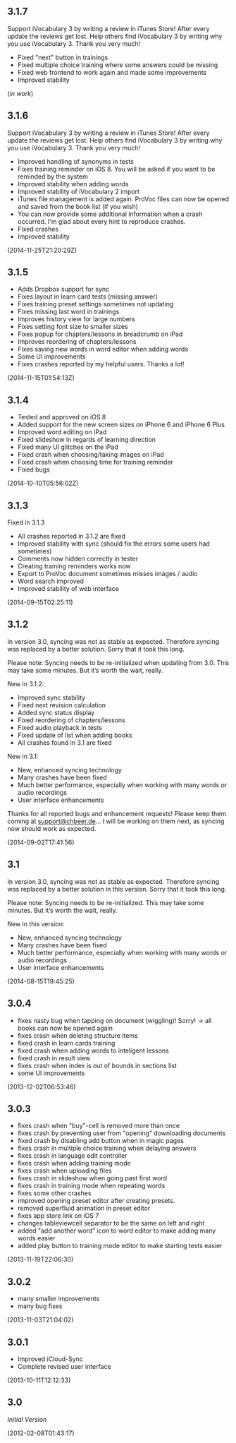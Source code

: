 ## 3.1.7

Support iVocabulary 3 by writing a review in iTunes Store! After every update the reviews get lost. Help others find iVocabulary 3 by writing why you use iVocabulary 3. Thank you very much!

- Fixed "next" button in trainings
- Fixed multiple choice training where some answers could be missing
- Fixed web frontend to work again and made some improvements
- Improved stability

(_in work_)

## 3.1.6

Support iVocabulary 3 by writing a review in iTunes Store! After every update the reviews get lost. Help others find iVocabulary 3 by writing why you use iVocabulary 3. Thank you very much!

- Improved handling of synonyms in tests
- Fixes training reminder on iOS 8. You will be asked if you want to be reminded by the system
- Improved stability when adding words
- Improved stability of iVocabulary 2 import
- iTunes file management is added again. ProVoc files can now be opened and saved from the book list (if you wish)
- You can now provide some additional information when a crash occurred. I'm glad about every hint to reproduce crashes.
- Fixed crashes
- Improved stability

(2014-11-25T21:20:29Z)

## 3.1.5

- Adds Dropbox support for sync
- Fixes layout in learn card tests (missing answer)
- Fixes training preset settings sometimes not updating
- Fixes missing last word in trainings
- Improves history view for large numbers
- Fixes setting font size to smaller sizes
- Fixes popup for chapters/lessons in breadcrumb on iPad
- Improves reordering of chapters/lessons
- Fixes saving new words in word editor when adding words
- Some UI improvements
- Fixes crashes reported by my helpful users. Thanks a lot!

(2014-11-15T01:54:13Z)

## 3.1.4

- Tested and approved on iOS 8 
- Added support for the new screen sizes on iPhone 6 and iPhone 6 Plus
- Improved word editing on iPad
- Fixed slideshow in regards of learning direction
- Fixed many UI glitches on the iPad
- Fixed crash when choosing/taking images on iPad
- Fixed crash when choosing time for training reminder
- Fixed bugs

(2014-10-10T05:56:02Z)

## 3.1.3 

Fixed in 3.1.3
- All crashes reported in 3.1.2 are fixed
- Improved stability with sync (should fix the errors some users had sometimes)
- Comments now hidden correctly in tester
- Creating training reminders works now
- Export to ProVoc document sometimes misses images / audio
- Word search improved
- Improved stability of web interface

(2014-09-15T02:25:11)

## 3.1.2 

In version 3.0, syncing was not as stable as expected. Therefore syncing was replaced by a better solution.
Sorry that it took this long.

Please note: Syncing needs to be re-initialized when updating from 3.0. This may take some minutes. But it’s worth the wait, really.

New in 3.1.2:
- Improved sync stability
- Fixed next revision calculation
- Added sync status display
- Fixed reordering of chapters/lessons
- Fixed audio playback in tests
- Fixed update of list when adding books
- All crashes found in 3.1 are fixed

New in 3.1:
- New, enhanced syncing technology
- Many crashes have been fixed
- Much better performance, especially when working with many words or audio recordings
- User interface enhancements

Thanks for all reported bugs and enhancement requests! Please keep them coming at support@chbeer.de... I will be working on them next, as syncing now should work as expected.

(2014-09-02T17:41:56)

## 3.1 

In version 3.0, syncing was not as stable as expected. Therefore syncing was replaced by a better solution in this version.
Sorry that it took this long.

Please note: Syncing needs to be re-initialized. This may take some minutes. But it’s worth the wait, really.

New in this version:
- New, enhanced syncing technology
- Many crashes have been fixed
- Much better performance, especially when working with many words or audio recordings
- User interface enhancements

(2014-08-15T19:45:25)

## 3.0.4 

- fixes nasty bug when tapping on document (wiggling)! Sorry! 
-> all books can now be opened again
- fixes crash when deleting structure items
- fixed crash in learn cards training
- fixed crash when adding words to inteligent lessons
- fixed crash in result view
- fixes crash when index is out of bounds in sections list
- some UI improvements

(2013-12-02T06:53:46)

## 3.0.3 

- fixes crash when "buy"-cell is removed more than once
- fixes crash by preventing user from "opening" downloading documents
- fixed crash by disabling add button when in magic pages
- fixes crash in multiple choice training when delaying answers
- fixes crash in language edit controller
- fixes crash when adding training mode
- fixes crash when uploading files
- fixes crash in slideshow when going past first word
- fixes crash in training mode when repeating words
- fixes some other crashes
- improved opening preset editor after creating presets.
- removed superfluid animation in preset editor
- fixes app store link on iOS 7
- changes tableviewcell separator to be the same on left and right
- added "add another word" icon to word editor to make adding many words easier
- added play button to training mode editor to make starting tests easier

(2013-11-19T22:06:30)

## 3.0.2 

- many smaller improvements
- many bug fixes

(2013-11-03T21:04:02)

## 3.0.1 

- Improved iCloud-Sync 
- Complete revised user interface

(2013-10-11T12:12:33)

## 3.0 

*Initial Version*

(2012-02-08T01:43:17)